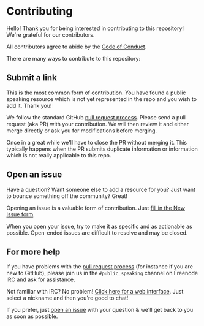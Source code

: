 # Contributing

Hello! Thank you for being interested in contributing to this repository! We're grateful for our contributors.

All contributors agree to abide by the [Code of Conduct](./CODEOFCONDUCT.md).

There are many ways to contribute to this repository:

## Submit a link

This is the most common form of contribution. You have found a public speaking resource which is not yet represented in the repo and you wish to add it. Thank you!

We follow the standard GitHub [pull request process](https://help.github.com/articles/creating-a-pull-request/). Please send a pull request (aka PR) with your contribution. We will then review it and either merge directly or ask you for modifications before merging.

Once in a great while we'll have to close the PR without merging it. This typically happens when the PR submits duplicate information or information which is not really applicable to this repo.

## Open an issue

Have a question? Want someone else to add a resource for you? Just want to bounce something off the community? Great!

Opening an issue is a valuable form of contribution. Just [fill in the New Issue form](https://github.com/vmbrasseur/Public_Speaking/issues/new).

When you open your issue, try to make it as specific and as actionable as possible. Open-ended issues are difficult to resolve and may be closed.

## For more help

If you have problems with the [pull request process](https://help.github.com/articles/creating-a-pull-request/) (for instance if you are new to GitHub), please join us in the `#public_speaking` channel on Freenode IRC and ask for assistance.

Not familiar with IRC? No problem! [Click here for a web interface](https://webchat.freenode.net/?channels=%23public_speaking). Just select a nickname and then you're good to chat!

If you prefer, just [open an issue](https://github.com/vmbrasseur/Public_Speaking/issues/new) with your question & we'll get back to you as soon as possible.
